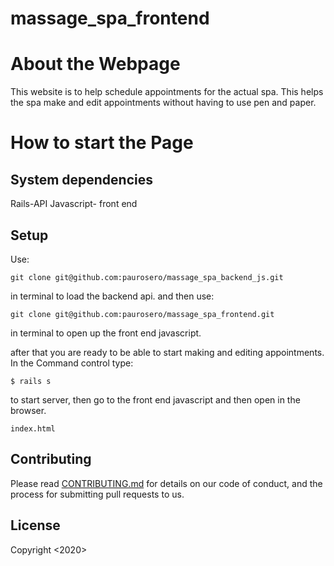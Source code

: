 # massage_spa_frontend

# About the Webpage
This website is to help schedule appointments for the actual spa. This helps the spa make and edit appointments without having to use pen and paper. 

# How to start the Page


## System dependencies
Rails-API 
Javascript- front end

## Setup
Use: 

```
git clone git@github.com:paurosero/massage_spa_backend_js.git
```

 in terminal to load the backend api. and then use:

 ```
 git clone git@github.com:paurosero/massage_spa_frontend.git
 ```
 in terminal to open up the front end javascript. 


after that you are ready to be able to start making and editing appointments. 
In the Command control type:
```
$ rails s
```
to start server, then go to the front end javascript and then open in the browser.
``` 
index.html 
```

## Contributing
Please read [CONTRIBUTING.md](https://gist.github.com/PurpleBooth/b24679402957c63ec426) for details on our code of conduct, and the process for submitting pull requests to us.

## License
Copyright <2020> <COPYRIGHT PauRosero>
